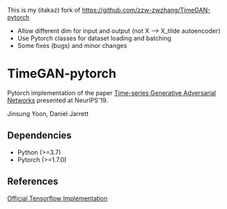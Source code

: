 This is my (itakaz) fork of https://github.com/zzw-zwzhang/TimeGAN-pytorch
- Allow different dim for input and output (not X --> X_tilde autoencoder) 
- Use Pytorch classes for dataset loading and batching
- Some fixes (bugs) and minor changes

# TimeGAN-pytorch
Pytorch implementation of the paper [Time-series Generative Adversarial Networks](https://papers.nips.cc/paper/2019/file/c9efe5f26cd17ba6216bbe2a7d26d490-Paper.pdf) presented at NeurIPS'19.

Jinsung Yoon, Daniel Jarrett


## Dependencies
- Python (>=3.7)
- Pytorch (>=1.7.0)


## References

[Official Tensorflow Implementation ](https://github.com/jsyoon0823/TimeGAN)

